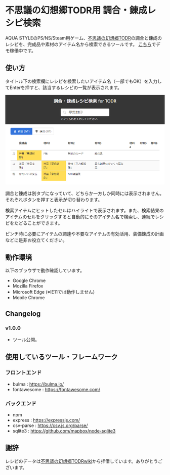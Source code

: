 # 不思議の幻想郷TODR用 調合・錬成レシピ検索

AQUA STYLEのPS/NS/Steam用ゲーム、[不思議の幻想郷TODR](https://www.aquastyle.org/fushigentod_r/)の調合と錬成のレシピを、完成品や素材のアイテム名から検索できるツールです。
[こちら](https://fushigen-todr-recipe.herokuapp.com/)でデモ稼働中です。

## 使い方

タイトル下の検索欄にレシピを検索したいアイテム名（一部でもOK）を入力してEnterを押すと、該当するレシピの一覧が表示されます。

![スクリーンショット](screenshot.png)

調合と錬成は別タブになっていて、どちらか一方しか同時には表示されません。それぞれボタンを押すと表示が切り替わります。

検索アイテムにヒットしたセルはハイライトで表示されます。また、検索結果のアイテムのセルをクリックすると自動的にそのアイテム名で検索し、連続でレシピをたどることができます。

ピンチ時に必要にアイテムの調達や不要なアイテムの有効活用、装備錬成の計画などに是非お役立てください。

## 動作環境

以下のブラウザで動作確認しています。

- Google Chrome
- Mozilla Firefox
- Microsoft Edge (※IE11では動作しません)
- Mobile Chrome

## Changelog

### v1.0.0
- ツール公開。

## 使用しているツール・フレームワーク

### フロントエンド
- bulma : https://bulma.io/
- fontawesome : https://fontawesome.com/

### バックエンド
- npm
- express : https://expressjs.com/
- csv-parse : https://csv.js.org/parse/
- sqlite3 : https://github.com/mapbox/node-sqlite3

## 謝辞

レシピのデータは[不思議の幻想郷TODRwiki](fusigentod.dojin.com/todr/index.php)から拝借しています。ありがとうございます。

